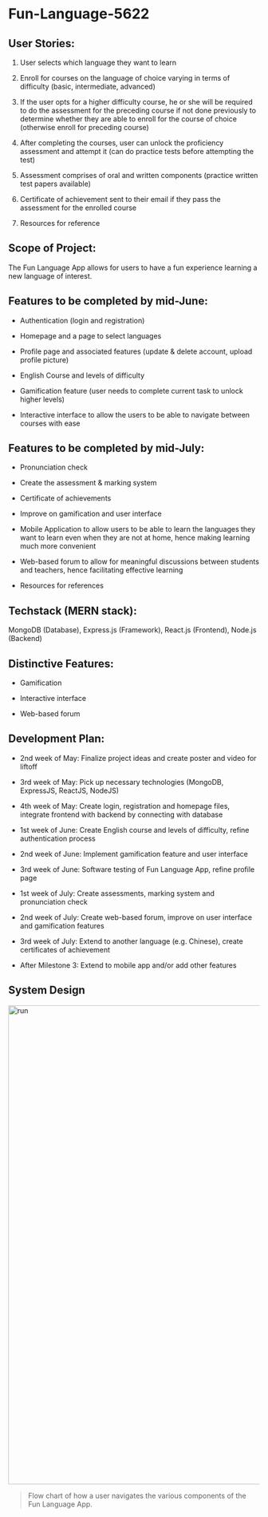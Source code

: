 # Fun-Language-5622
## User Stories:  
1. User selects which language they want to learn  

2. Enroll for courses on the language of choice varying in terms of difficulty (basic, intermediate, advanced)  

3. If the user opts for a higher difficulty course, he or she will be required to do the assessment for the preceding course if not done previously to determine whether they are able to enroll for the course of choice (otherwise enroll for preceding course)  

4. After completing the courses, user can unlock the proficiency assessment and attempt it (can do practice tests before attempting the test)  

5. Assessment comprises of oral and written components (practice written test papers available)  

6. Certificate of achievement sent to their email if they pass the assessment for the enrolled course  

7. Resources for reference

## Scope of Project:  
The Fun Language App allows for users to have a fun experience learning a new language of interest.

## Features to be completed by mid-June:
* Authentication (login and registration)  

* Homepage and a page to select languages  

* Profile page and associated features (update & delete account, upload profile picture) 

* English Course and levels of difficulty

* Gamification feature (user needs to complete current task to unlock higher levels)  

* Interactive interface to allow the users to be able to navigate between courses with ease  

## Features to be completed by mid-July:
* Pronunciation check  

* Create the assessment & marking system  

* Certificate of achievements  

* Improve on gamification and user interface

* Mobile Application to allow users to be able to learn the languages they want to learn even when they are not at home, hence making learning much more convenient 

* Web-based forum to allow for meaningful discussions between students and teachers, hence facilitating effective learning 

* Resources for references  

## Techstack (MERN stack):
MongoDB (Database),
Express.js (Framework),
React.js (Frontend),
Node.js (Backend)


## Distinctive Features:
* Gamification  

* Interactive interface  

* Web-based forum  

## Development Plan:
* 2nd week of May: Finalize project ideas and create poster and video for liftoff  

* 3rd week of May: Pick up necessary technologies (MongoDB, ExpressJS, ReactJS, NodeJS)  

* 4th week of May: Create login, registration and homepage files, integrate frontend with backend by connecting with database  

* 1st week of June: Create English course and levels of difficulty, refine authentication process

* 2nd week of June: Implement gamification feature and user interface

* 3rd week of June: Software testing of Fun Language App, refine profile page 

* 1st week of July: Create assessments, marking system and pronunciation check 

* 2nd week of July: Create web-based forum, improve on user interface and gamification features 

* 3rd week of July: Extend to another language (e.g. Chinese), create certificates of achievement

* After Milestone 3: Extend to mobile app and/or add other features

## System Design
<img width="960" alt="run" src="https://github.com/zhanyang01/Fun-Language-5622/assets/110977266/a13e91c5-8872-4bab-a316-d9c5c80b20b0">   

> Flow chart of how a user navigates the various components of the Fun Language App. 




